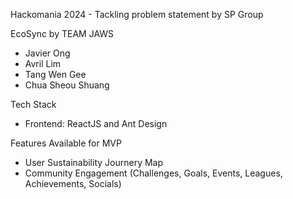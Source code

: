 Hackomania 2024 - Tackling problem statement by SP Group

EcoSync by TEAM JAWS
- Javier Ong
- Avril Lim
- Tang Wen Gee
- Chua Sheou Shuang

Tech Stack
- Frontend: ReactJS and Ant Design

Features Available for MVP
- User Sustainability Journery Map
- Community Engagement (Challenges, Goals, Events, Leagues, Achievements, Socials)

